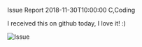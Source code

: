 Issue Report
2018-11-30T10:00:00
C,Coding

I received this on github today, I love it! :)

![Issue](/images/20181130_best_issue.jpg)